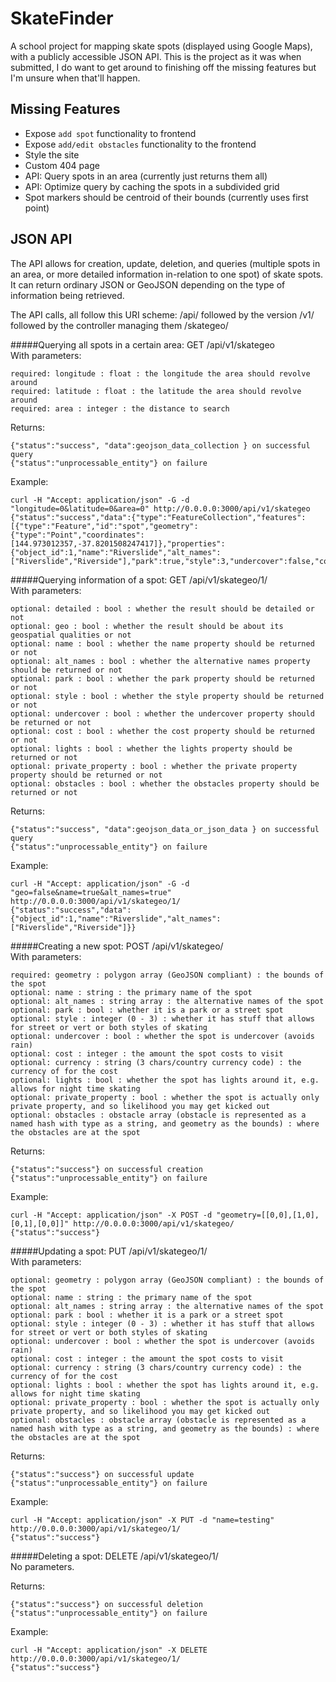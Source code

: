 SkateFinder
===========

A school project for mapping skate spots (displayed using Google Maps), with a publicly accessible JSON API. This is the project as it was when submitted, I do want to get around to finishing off the missing features but I'm unsure when that'll happen.


Missing Features
----------------

 * Expose `add spot` functionality to frontend
 * Expose `add/edit obstacles` functionality to the frontend
 * Style the site
 * Custom 404 page
 * API: Query spots in an area (currently just returns them all)
 * API: Optimize query by caching the spots in a subdivided grid
 * Spot markers should be centroid of their bounds (currently uses first point)



JSON API
--------

The API allows for creation, update, deletion, and queries (multiple spots in an area, or more detailed information in-relation to one spot) of skate spots. It can return ordinary JSON or GeoJSON depending on the type of information being retrieved.

The API calls, all follow this URI scheme: /api/ followed by the version /v1/ followed by the controller managing them /skategeo/


#####Querying all spots in a certain area: GET /api/v1/skategeo  
With parameters:

	required: longitude : float : the longitude the area should revolve around
	required: latitude : float : the latitude the area should revolve around
	required: area : integer : the distance to search

Returns:

	{"status":"success", "data":geojson_data_collection } on successful query
	{"status":"unprocessable_entity"} on failure

Example:

	curl -H "Accept: application/json" -G -d "longitude=0&latitude=0&area=0" http://0.0.0.0:3000/api/v1/skategeo
	{"status":"success","data":{"type":"FeatureCollection","features":[{"type":"Feature","id":"spot","geometry":{"type":"Point","coordinates":[144.973012357,-37.8201508247417]},"properties":{"object_id":1,"name":"Riverslide","alt_names":["Riverslide","Riverside"],"park":true,"style":3,"undercover":false,"cost":0,"currency":null,"lights":true,"private_property":false}}]}}



#####Querying information of a spot: GET /api/v1/skategeo/1/  
With parameters:

	optional: detailed : bool : whether the result should be detailed or not
	optional: geo : bool : whether the result should be about its geospatial qualities or not
	optional: name : bool : whether the name property should be returned or not
	optional: alt_names : bool : whether the alternative names property should be returned or not
	optional: park : bool : whether the park property should be returned or not
	optional: style : bool : whether the style property should be returned or not
	optional: undercover : bool : whether the undercover property should be returned or not
	optional: cost : bool : whether the cost property should be returned or not
	optional: lights : bool : whether the lights property should be returned or not
	optional: private_property : bool : whether the private property property should be returned or not
	optional: obstacles : bool : whether the obstacles property should be returned or not

Returns:

	{"status":"success", "data":geojson_data_or_json_data } on successful query
	{"status":"unprocessable_entity"} on failure

Example:

	curl -H "Accept: application/json" -G -d "geo=false&name=true&alt_names=true" http://0.0.0.0:3000/api/v1/skategeo/1/
	{"status":"success","data":{"object_id":1,"name":"Riverslide","alt_names":["Riverslide","Riverside"]}}



#####Creating a new spot: POST /api/v1/skategeo/  
With parameters:

	required: geometry : polygon array (GeoJSON compliant) : the bounds of the spot
	optional: name : string : the primary name of the spot
	optional: alt_names : string array : the alternative names of the spot
	optional: park : bool : whether it is a park or a street spot
	optional: style : integer (0 - 3) : whether it has stuff that allows for street or vert or both styles of skating
	optional: undercover : bool : whether the spot is undercover (avoids rain)
	optional: cost : integer : the amount the spot costs to visit
	optional: currency : string (3 chars/country currency code) : the currency of for the cost
	optional: lights : bool : whether the spot has lights around it, e.g. allows for night time skating
	optional: private_property : bool : whether the spot is actually only private property, and so likelihood you may get kicked out
	optional: obstacles : obstacle array (obstacle is represented as a named hash with type as a string, and geometry as the bounds) : where the obstacles are at the spot

Returns:

	{"status":"success"} on successful creation
	{"status":"unprocessable_entity"} on failure

Example:

	curl -H "Accept: application/json" -X POST -d "geometry=[[0,0],[1,0],[0,1],[0,0]]" http://0.0.0.0:3000/api/v1/skategeo/
	{"status":"success"}



#####Updating a spot: PUT /api/v1/skategeo/1/  
With parameters:

	optional: geometry : polygon array (GeoJSON compliant) : the bounds of the spot
	optional: name : string : the primary name of the spot
	optional: alt_names : string array : the alternative names of the spot
	optional: park : bool : whether it is a park or a street spot
	optional: style : integer (0 - 3) : whether it has stuff that allows for street or vert or both styles of skating
	optional: undercover : bool : whether the spot is undercover (avoids rain)
	optional: cost : integer : the amount the spot costs to visit
	optional: currency : string (3 chars/country currency code) : the currency of for the cost
	optional: lights : bool : whether the spot has lights around it, e.g. allows for night time skating
	optional: private_property : bool : whether the spot is actually only private property, and so likelihood you may get kicked out
	optional: obstacles : obstacle array (obstacle is represented as a named hash with type as a string, and geometry as the bounds) : where the obstacles are at the spot

Returns:

	{"status":"success"} on successful update
	{"status":"unprocessable_entity"} on failure

Example:

	curl -H "Accept: application/json" -X PUT -d "name=testing" http://0.0.0.0:3000/api/v1/skategeo/1/
	{"status":"success"}



#####Deleting a spot: DELETE /api/v1/skategeo/1/  
No parameters.

Returns:

	{"status":"success"} on successful deletion
	{"status":"unprocessable_entity"} on failure

Example:

	curl -H "Accept: application/json" -X DELETE http://0.0.0.0:3000/api/v1/skategeo/1/
	{"status":"success"}
